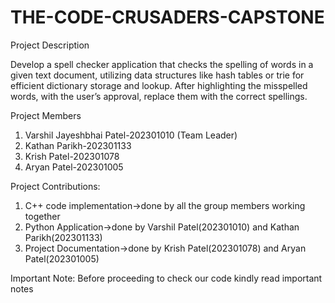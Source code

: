 # THE-CODE-CRUSADERS-CAPSTONE
Project Description


Develop a spell checker application that checks the spelling of words in a given text document, utilizing data structures like hash tables or trie for efficient dictionary storage and lookup. After highlighting the misspelled words, with the user’s approval, replace them with the correct spellings.

Project Members
1) Varshil Jayeshbhai Patel-202301010 (Team Leader)
2) Kathan Parikh-202301133
3) Krish Patel-202301078
4) Aryan Patel-202301005

Project Contributions:
1) C++ code implementation->done by all the group members working together
2) Python Application->done by Varshil Patel(202301010) and Kathan Parikh(202301133)
3) Project Documentation->done by Krish Patel(202301078) and Aryan Patel(202301005)

Important Note:
Before proceeding to check our code kindly read important notes

